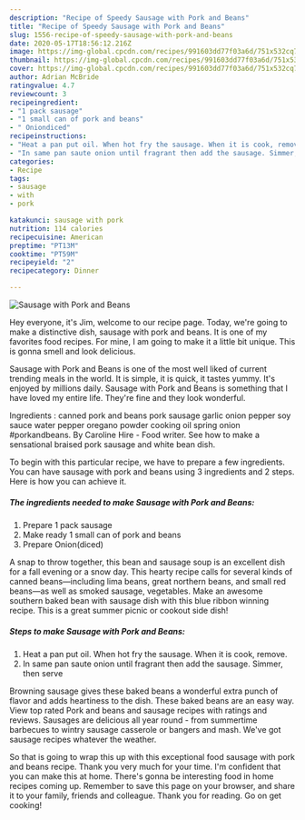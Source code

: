 ```yaml
---
description: "Recipe of Speedy Sausage with Pork and Beans"
title: "Recipe of Speedy Sausage with Pork and Beans"
slug: 1556-recipe-of-speedy-sausage-with-pork-and-beans
date: 2020-05-17T18:56:12.216Z
image: https://img-global.cpcdn.com/recipes/991603dd77f03a6d/751x532cq70/sausage-with-pork-and-beans-recipe-main-photo.jpg
thumbnail: https://img-global.cpcdn.com/recipes/991603dd77f03a6d/751x532cq70/sausage-with-pork-and-beans-recipe-main-photo.jpg
cover: https://img-global.cpcdn.com/recipes/991603dd77f03a6d/751x532cq70/sausage-with-pork-and-beans-recipe-main-photo.jpg
author: Adrian McBride
ratingvalue: 4.7
reviewcount: 3
recipeingredient:
- "1 pack sausage"
- "1 small can of pork and beans"
- " Oniondiced"
recipeinstructions:
- "Heat a pan put oil. When hot fry the sausage. When it is cook, remove."
- "In same pan saute onion until fragrant then add the sausage. Simmer, then serve"
categories:
- Recipe
tags:
- sausage
- with
- pork

katakunci: sausage with pork 
nutrition: 114 calories
recipecuisine: American
preptime: "PT13M"
cooktime: "PT59M"
recipeyield: "2"
recipecategory: Dinner

---
```



![Sausage with Pork and Beans](https://img-global.cpcdn.com/recipes/991603dd77f03a6d/751x532cq70/sausage-with-pork-and-beans-recipe-main-photo.jpg)

Hey everyone, it's Jim, welcome to our recipe page. Today, we're going to make a distinctive dish, sausage with pork and beans. It is one of my favorites food recipes. For mine, I am going to make it a little bit unique. This is gonna smell and look delicious.

Sausage with Pork and Beans is one of the most well liked of current trending meals in the world. It is simple, it is quick, it tastes yummy. It's enjoyed by millions daily. Sausage with Pork and Beans is something that I have loved my entire life. They're fine and they look wonderful.

Ingredients : canned pork and beans pork sausage garlic onion pepper soy sauce water pepper oregano powder cooking oil spring onion #porkandbeans. By Caroline Hire - Food writer. See how to make a sensational braised pork sausage and white bean dish.


To begin with this particular recipe, we have to prepare a few ingredients. You can have sausage with pork and beans using 3 ingredients and 2 steps. Here is how you can achieve it.

<!--inarticleads1-->

##### The ingredients needed to make Sausage with Pork and Beans:

1. Prepare 1 pack sausage
1. Make ready 1 small can of pork and beans
1. Prepare  Onion(diced)


A snap to throw together, this bean and sausage soup is an excellent dish for a fall evening or a snow day. This hearty recipe calls for several kinds of canned beans—including lima beans, great northern beans, and small red beans—as well as smoked sausage, vegetables. Make an awesome southern baked bean with sausage dish with this blue ribbon winning recipe. This is a great summer picnic or cookout side dish! 

<!--inarticleads2-->

##### Steps to make Sausage with Pork and Beans:

1. Heat a pan put oil. When hot fry the sausage. When it is cook, remove.
1. In same pan saute onion until fragrant then add the sausage. Simmer, then serve


Browning sausage gives these baked beans a wonderful extra punch of flavor and adds heartiness to the dish. These baked beans are an easy way. View top rated Pork and beans and sausage recipes with ratings and reviews. Sausages are delicious all year round - from summertime barbecues to wintry sausage casserole or bangers and mash. We&#39;ve got sausage recipes whatever the weather. 

So that is going to wrap this up with this exceptional food sausage with pork and beans recipe. Thank you very much for your time. I'm confident that you can make this at home. There's gonna be interesting food in home recipes coming up. Remember to save this page on your browser, and share it to your family, friends and colleague. Thank you for reading. Go on get cooking!
